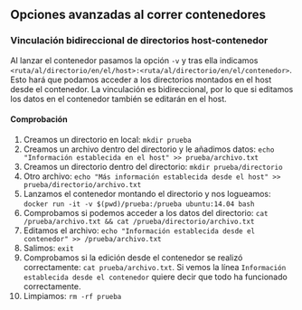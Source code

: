## Opciones avanzadas al correr contenedores

### Vinculación bidireccional de directorios host-contenedor
Al lanzar el contenedor pasamos la opción `-v` y tras ella indicamos `<ruta/al/directorio/en/el/host>:<ruta/al/directorio/en/el/contenedor>`. Esto hará que podamos acceder a los directorios montados en el host desde el contenedor. La vinculación es bidireccional, por lo que si editamos los datos en el contenedor también se editarán en el host.

#### Comprobación
1. Creamos un directorio en local: `mkdir prueba`
2. Creamos un archivo dentro del directorio y le añadimos datos: `echo "Información establecida en el host" >> prueba/archivo.txt`
3. Creamos un directorio dentro del directorio: `mkdir prueba/directorio`
4. Otro archivo: `echo "Más información establecida desde el host" >> prueba/directorio/archivo.txt`
5. Lanzamos el contenedor montando el directorio y nos logueamos: `docker run -it -v $(pwd)/prueba:/prueba ubuntu:14.04 bash`
6. Comprobamos si podemos acceder a los datos del directorio: `cat /prueba/archivo.txt && cat /prueba/directorio/archivo.txt`
7. Editamos el archivo: `echo "Información establecida desde el contenedor" >> /prueba/archivo.txt`
8. Salimos: `exit`
9. Comprobamos si la edición desde el contenedor se realizó correctamente: `cat prueba/archivo.txt`. Si vemos la línea `Información establecida desde el contenedor` quiere decir que todo ha funcionado correctamente.
10. Limpiamos: `rm -rf prueba`
